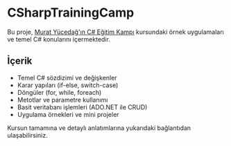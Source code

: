 # CSharpTrainingCamp

Bu proje, [Murat Yücedağ'ın C# Eğitim Kampı](https://youtube.com/playlist?list=PLKnjBHu2xXNPmFMvGKVHA_ijjrgUyNIXr&si=ITQVjETJReqDXxqM) kursundaki örnek uygulamaları ve temel C# konularını içermektedir.

## İçerik

- Temel C# sözdizimi ve değişkenler
- Karar yapıları (if-else, switch-case)
- Döngüler (for, while, foreach)
- Metotlar ve parametre kullanımı
- Basit veritabanı işlemleri (ADO.NET ile CRUD)
- Uygulama örnekleri ve mini projeler

Kursun tamamına ve detaylı anlatımlarına yukarıdaki bağlantıdan ulaşabilirsiniz.
